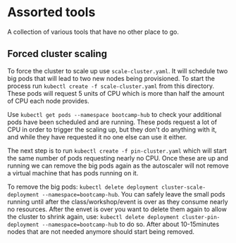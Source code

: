 # Assorted tools

A collection of various tools that have no other place to go.

## Forced cluster scaling

To force the cluster to scale up use `scale-cluster.yaml`. It
will schedule two big pods that will lead to two new nodes being
provisioned. To start the process run `kubectl create -f scale-cluster.yaml`
from this directory. These pods will request 5 units of CPU which
is more than half the amount of CPU each node provides.

Use `kubectl get pods --namespace bootcamp-hub` to check your additional pods
have been scheduled and are running. These pods request a lot of CPU in order
to trigger the scaling up, but they don't do anything with it, and while they
have requested it no one else can use it either.

The next step is to run `kubectl create -f pin-cluster.yaml` which will start
the same number of pods requesting nearly no CPU. Once these are up and running
we can remove the big pods again as the autoscaler will not remove a virtual
machine that has pods running on it.

To remove the big pods: `kubectl delete deployment cluster-scale-deployment --namespace=bootcamp-hub`. You can safely leave the small pods running until
after the class/workshop/event is over as they consume nearly no resources.
After the envet is over you want to delete them again to allow the cluster to
shrink again, use: `kubectl delete deployment cluster-pin-deployment --namespace=bootcamp-hub`
to do so. After about 10-15minutes nodes that are not needed anymore should
start being removed.
